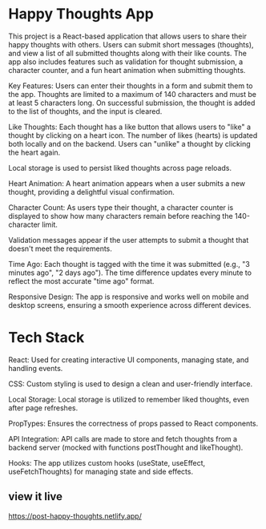 # Happy Thoughts App
This project is a React-based application that allows users to share their happy thoughts with others. Users can submit short messages (thoughts), and view a list of all submitted thoughts along with their like counts. The app also includes features such as validation for thought submission, a character counter, and a fun heart animation when submitting thoughts.

Key Features:
Users can enter their thoughts in a form and submit them to the app.
Thoughts are limited to a maximum of 140 characters and must be at least 5 characters long.
On successful submission, the thought is added to the list of thoughts, and the input is cleared.

Like Thoughts: Each thought has a like button that allows users to "like" a thought by clicking on a heart icon. The number of likes (hearts) is updated both locally and on the backend.
Users can "unlike" a thought by clicking the heart again.

Local storage is used to persist liked thoughts across page reloads.

Heart Animation: A heart animation appears when a user submits a new thought, providing a delightful visual confirmation.

Character Count: As users type their thought, a character counter is displayed to show how many characters remain before reaching the 140-character limit.

Validation messages appear if the user attempts to submit a thought that doesn't meet the requirements.

Time Ago:
Each thought is tagged with the time it was submitted (e.g., "3 minutes ago", "2 days ago").
The time difference updates every minute to reflect the most accurate "time ago" format.

Responsive Design: The app is responsive and works well on mobile and desktop screens, ensuring a smooth experience across different devices.

# Tech Stack
React: Used for creating interactive UI components, managing state, and handling events.

CSS: Custom styling is used to design a clean and user-friendly interface.

Local Storage: Local storage is utilized to remember liked thoughts, even after page refreshes.

PropTypes: Ensures the correctness of props passed to React components.

API Integration: API calls are made to store and fetch thoughts from a backend server (mocked with functions postThought and likeThought).

Hooks: The app utilizes custom hooks (useState, useEffect, useFetchThoughts) for managing state and side effects.

## view it live
https://post-happy-thoughts.netlify.app/